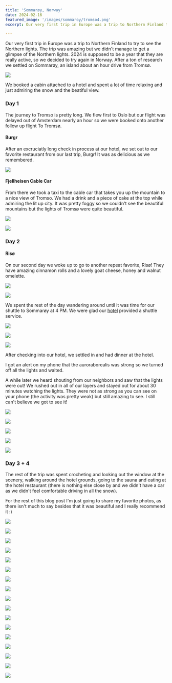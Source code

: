 ```yaml
---
title: 'Sommarøy, Norway'
date: 2024-02-16
featured_image: '/images/sommaroy/tromso4.png'
excerpt: Our very first trip in Europe was a trip to Northern Finland to try to see the Northern lights. The trip was amazing but we didn't manage to get a glimpse of the Northern lights. 2024 is supposed to be a year that they are really active, so we decided to try again in Norway.

---
```


Our very first trip in Europe was a trip to Northern Finland to try to see the Northern lights. The trip was amazing but we didn't manage to get a glimpse of the Northern lights. 2024 is supposed to be a year that they are really active, so we decided to try again in Norway. After a ton of research we settled on Sommarøy, an island about an hour drive from Tromsø. 

![](/images/sommaroy/tromso.png)


We booked a cabin attached to a hotel and spent a lot of time relaxing and just admiring the snow and the beatiful view. 

### Day 1

The journey to Tromso is pretty long. We flew first to Oslo but our flight was delayed out of Amsterdam nearly an hour so we were booked onto another follow up flight To Tromsø. 


#### Burgr 

After an excruciatly long check in process at our hotel, we set out to our favorite restaurant from our last trip, Burgr! It was as delicious as we remembered. 

![](/images/sommaroy/burgr.png)


#### Fjellheisen Cable Car

From there we took a taxi to the cable car that takes you up the mountain to a nice view of Tromso. We had a drink and a piece of cake at the top while admiring the lit up city. It was pretty foggy so we couldn't see the beautiful mountains but the lights of Tromsø were quite beautiful. 

![](/images/sommaroy/cable-car.png)

![](/images/sommaroy/cake.png)


### Day 2

#### Risø 

On our second day we woke up to go to another repeat favorite, Risø! They have amazing cinnamon rolls and a lovely goat cheese, honey and walnut omelette.

![](/images/sommaroy/riso.png)

![](/images/sommaroy/riso2.png)

We spent the rest of the day wandering around until it was time for our shuttle to Sommarøy at 4 PM. We were glad our [hotel](https://sommaroy.no/) provided a shuttle service. 

![](/images/sommaroy/tromso2.png)

![](/images/sommaroy/tromso3.png)

![](/images/sommaroy/tromso5.png)


After checking into our hotel, we settled in and had dinner at the hotel. 

I got an alert on my phone that the auroraborealis was strong so we turned off all the lights and waited. 

A while later we heard shouting from our neighbors and saw that the lights were out! We rushed out in all of our layers and stayed out for about 30 minutes watching the lights. They were not as strong as you can see on your phone (the activity was pretty weak) but still amazing to see. I still can't believe we got to see it!

![](/images/sommaroy/aurora1.png)

![](/images/sommaroy/aurora2.png)

![](/images/sommaroy/aurora3.png)

![](/images/sommaroy/aurora4.png)

![](/images/sommaroy/aurora5.png)


### Day 3 + 4 

The rest of the trip was spent crocheting and looking out the window at the scenery, walking around the hotel grounds, going to the sauna and eating at the hotel restaurant (there is nothing else close by and we didn't have a car as we didn't feel comfortable driving in all the snow).

For the rest of this blog post I'm just going to share my favorite photos, as there isn't much to say besides that it was beautiful and I really recommend it :) 


![](/images/sommaroy/sommaroy1.png)

![](/images/sommaroy/sommaroy2.png)

![](/images/sommaroy/sommaroy3.png)

![](/images/sommaroy/sommaroy4.png)

![](/images/sommaroy/sommaroy5.png)

![](/images/sommaroy/sommaroy6.png)

![](/images/sommaroy/sommaroy7.png)

![](/images/sommaroy/sommaroy8.png)

![](/images/sommaroy/sommaroy9.png)

![](/images/sommaroy/sommaroy10.png)

![](/images/sommaroy/sommaroy11.png)

![](/images/sommaroy/sommaroy12.png)

![](/images/sommaroy/sommaroy13.png)

![](/images/sommaroy/sommaroy14.png)

![](/images/sommaroy/sommaroy15.png)

![](/images/sommaroy/sommaroy16.png)

![](/images/sommaroy/sommaroy17.png)



